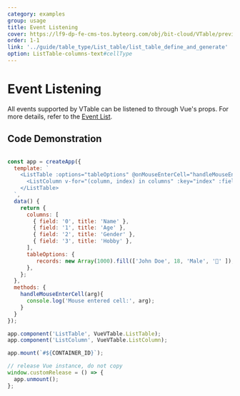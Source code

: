```yaml
---
category: examples
group: usage
title: Event Listening
cover: https://lf9-dp-fe-cms-tos.byteorg.com/obj/bit-cloud/VTable/preview/vue-list-table.png
order: 1-1
link: '../guide/table_type/List_table/list_table_define_and_generate'
option: ListTable-columns-text#cellType
---
```


# Event Listening

All events supported by VTable can be listened to through Vue's props. For more details, refer to the [Event List](<[../api/event](https://www.visactor.io/vtable/guide/Developer_Ecology/react#%E4%BA%8B%E4%BB%B6%E7%BB%91%E5%AE%9A)>).

## Code Demonstration

```javascript livedemo template=vtable-vue

const app = createApp({
  template: `
    <ListTable :options="tableOptions" @onMouseEnterCell="handleMouseEnterCell">
      <ListColumn v-for="(column, index) in columns" :key="index" :field="column.field" :title="column.title" />
    </ListTable>
  `,
  data() {
    return {
      columns: [
        { field: '0', title: 'Name' },
        { field: '1', title: 'Age' },
        { field: '2', title: 'Gender' },
        { field: '3', title: 'Hobby' },
      ],
      tableOptions: {
         records: new Array(1000).fill(['John Doe', 18, 'Male', '🏀' ]),
      },
    };
  },
  methods: {
    handleMouseEnterCell(arg){
      console.log('Mouse entered cell:', arg);
    }
  }
});

app.component('ListTable', VueVTable.ListTable);
app.component('ListColumn', VueVTable.ListColumn);

app.mount(`#${CONTAINER_ID}`);

// release Vue instance, do not copy
window.customRelease = () => {
  app.unmount();
};
```